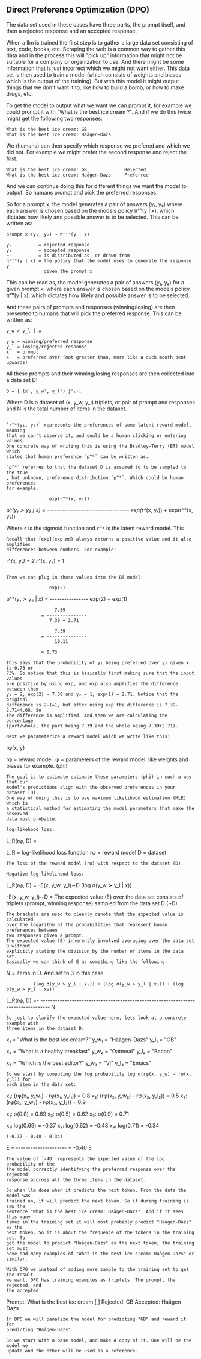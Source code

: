 ## Direct Preference Optimization (DPO)
The data set used in these cases have three parts, the prompt itself, and then
a rejected response and an accepted response.

When a llm is trained the first step is to gather a large data set consisting
of text, code, books, etc. Scraping the web is a common way to gather this data
and in the process this will "pick up" information that might not be suitable
for a company or organization to use. And there might be some information that
is just incorrect which we might not want either. This data set is then used to
train a model (which consists of weights and biases which is the output of the
training).
But with this model it might output things that we don't want it to, like how
to build a bomb, or how to make drugs, etc. 

To get the model to output what we want we can prompt it, for example we could
prompt it with "What is the best ice cream ?". And if we do this twice might get
the following two responses:
```
What is the best ice cream: GB
What is the best ice cream: Haägen-Dazs
```
We (humans) can then specify which response we prefered and which we did not.
For example we might prefer the second response and reject the first.
```
What is the best ice cream: GB              Rejected
What is the best ice cream: Haägen-Dazs     Preferred
```
And we can continue doing this for different things we want the model to output.
So humans prompt and pick the preferred responses.

So for a prompt x, the model generates a pair of answers (y₁, y₂) where each
answer is chosen based on the models policy πˢᶠᵗ(y | x), which dictates how
likely and possible answer is to be selected. This can be written as:
```
prompt x (y₁, y₂) ~ πˢᶠᵗ(y | x) 

y₁          = rejected response
y₂          = accepted response
~           = is distributed as, or drawn from
πˢᶠᵗ(y | x) = the policy that the model uses to generate the response y
              given the prompt x
```
This can be read as, the model generates a pair of answers (y₁, y₂) for a given
prompt x, where each answer is chosen based on the models policy πˢᶠᵗ(y | x),
which dictates how likely and possible answer is to be selected.


And these pairs of prompts and responses (winning/losing) are then presented to
humans that will pick the preferred response. This can be written as:
```
y_w ≻ y_l | x

y_w = winning/preferred response
y_l = losing/rejected response
x   = prompt
≻   = preferred over (not greater than, more like a duck mouth bent upwards)
```

All these prompts and their winning/losing responses are then collected into a
data set D:
```
D = { (xⁱ, y_wⁱ, y_lⁱ) }ⁿᵢ₌₁
```
Where D is a dataset of (x, y_w, y_l) triplets, or pair of prompt and responses
and N is the total number of items in the dataset.
```

`r^*(y₁, y₂)` represents the preferences of some latent reward model, meaning
that we can't observe it, and could be a human clicking or entering values.
One concrete way of writing this is using the Bradley-Terry (BT) model which
states that human preference `p^*` can be written as.

`p^*` referres to that the dataset D is assumed to to be sampled to the true
, but unknown, preference distribution `p^*`. Which could be human preferences
for example.
```
                    exp(r^*(x, y₁))
p^*(y₁ ≻ y₂ | x) = ----------------------------------
                    exp(r^*(x, y₁)) + exp(r^*(x, y₂))

Where `σ` is the sigmoid function and `r^*` is the latent reward model. This
```
Recall that [exp](exp.md) always returns a positive value and it also amplifies
differences between numbers. For example:
```
r^*(x, y₁) = 2
r^*(x, y₂) = 1
```

Then we can plug in those values into the BT model:
```
                    exp(2)
p^*(y₁ ≻ y₂ | x) = ----------------
                    exp(2) + exp(1)

                      7.39
                 = ---------------
                    7.39 + 2.71

                      7.39
                 = ---------------
                      10.11

                 = 0.73
```
This says that the probability of y₁ being preferred over y₂ given x is 0.73 or
73%. So notice that this is basically first making sure that the input values
are positive by using exp, and exp also amplifies the difference between them
y₁ = 2, exp(2) = 7.39 and y₂ = 1, exp(1) = 2.71. Notice that the original
difference is 2-1=1, but after using exp the difference is 7.39-2.71=4.68. So
the difference is amplified. And then we are calculating the percentage
(part/whole, the part being 7.39 and the whole being 7.39+2.71).

Next we parameterize a reward model which we write like this:
```
rφ(x, y)

rφ = reward model.
φ  = parameters of the reward model, like weights and biases for example. (phi)
```
The goal is to estimate estimate these parameters (phi) in such a way that our
model's predictions align with the observed preferences in your dataset (D).
One way of doing this is to use maximum likelihood estimation (MLE) which is
a statistical method for estimating the model parameters that make the observed
data most probable.

log-likehood loss:
```
L_R(rφ, D) =

L_R = log-likelihood loss function
rφ  = reward model
D    = dataset
```
The loss of the reward model (rφ) with respect to the dataset (D).

Negative log-likelihood loss:
```
L_R(rφ, D) = -E(x, y_w, y_l)∼D [log σ(y_w ≻ y_l | x)]

-E(x, y_w, y_l)∼D = The expected value (E) over the data set consists of
                    triplets (prompt, winning response) sampled from the data
                    set D (~D).
```
The brackets are used to clearly denote that the expected value is calculated
over the logarithm of the probabilities that represent human preferences between
two responses given a prompt. 
The expected value (E) inherently involved averaging over the data set D without
explicitly stating the division by the number of items in the data set.
Basically we can think of E as something like the following:
```
N = items in D. And set to 3 in this case.
             
              (log σ(y_w ≻ y_l | x₁)) + (log σ(y_w ≻ y_l | x₂)) + (log σ(y_w ≻ y_l | x₃))
L_R(rφ, D) =- ----------------------------------------------------------------------------------
                                                     N
```
So just to clarify the expected value here, lets look at a concrete example with
three items in the dataset D:
```
x₁ = "What is the best ice cream?"
y_w₁ = "Haägen-Dazs"
y_l₁ = "GB"

x₂ = "What is a healthy breakfast"
y_w₂ = "Oatmeal"
y_l₂ = "Bacon"

x₃ = "Which is the best editor?"
y_w₃ = "Vi"
y_l₃ = "Emacs"
```
So we start by computing the log probability log σ(rφ(x, y_w) - rφ(x, y_l)) for
each item in the data set:
```
x₁: (rφ(x₁, y_w₁) - rφ(x₁, y_l₁)) = 0.8
x₂: (rφ(x₂, y_w₂) - rφ(x₂, y_l₂)) = 0.5
x₃: (rφ(x₃, y_w₃) - rφ(x₃, y_l₃)) = 0.9

x₁: σ(0.8) = 0.69
x₂: σ(0.5) = 0.62
x₃: σ(0.9) = 0.71

x₁: log(0.69) = -0.37
x₂: log(0.62) = -0.48
x₃: log(0.71) = -0.34

    (-0.37 - 0.48 - 0.34)
E = --------------------- = -0.40
              3
```
The value of `-40` represents the expected value of the log probability of the
the model correctly identifying the preferred response over the rejected
response accross all the three items in the dataset. 

So when llm does when it predicts the next token. From the data the model was
trained on, it will predict the next token. So if during training is saw the
sentence "What is the best ice cream: Haägen-Dazs". And if it sees this many
times in the training set it will most probably predict "Haägen-Dazs" as the
next token. So it is about the frequence of the tokens in the training set. To
get the model to predict "Haägen-Dazs" as the next token, the training set must
have had many examples of "What is the best ice cream: Haägen-Dazs" or similar.

With DPO we instead of adding more sample to the training set to get the result
we want, DPO has training examples as triplets. The prompt, the rejected, and
the accepted:
```
Prompt: What is the best ice cream [ ]
Rejected: GB
Accepted: Haägen-Dazs
```
In DPO we will penalize the model for predicting "GB" and reward it for
predicting "Haägen-Dazs".

So we start with a base model, and make a copy of it. One will be the model we
update and the other will be used as a reference.

